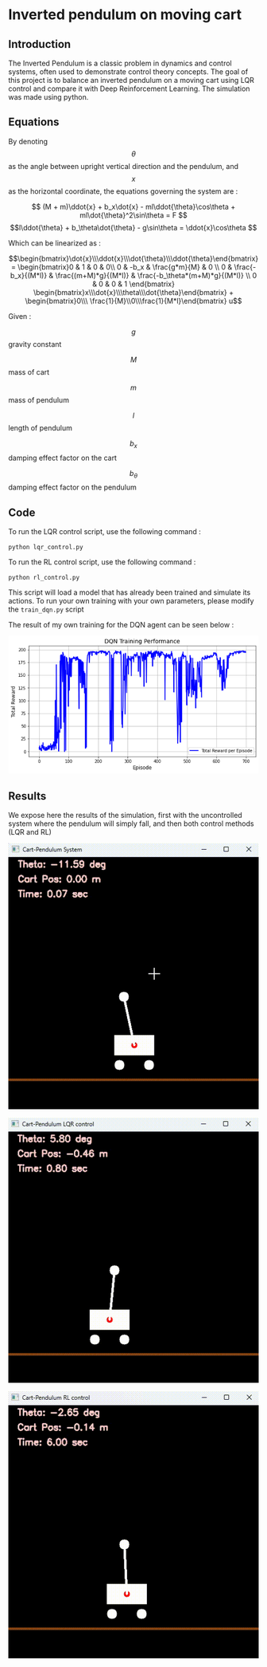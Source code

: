 # Inverted pendulum on moving cart

## Introduction 

The Inverted Pendulum is a classic problem in dynamics and control systems, often used to demonstrate control theory concepts. The goal of this project is to balance an inverted pendulum on a moving cart using LQR control and compare it with Deep Reinforcement Learning. The simulation was made using python.

## Equations

By denoting $$\theta$$ as the angle between upright vertical direction and the pendulum, and $$x$$ as the horizontal coordinate, the equations governing the system are :

$$ (M + m)\ddot{x} + b_x\dot{x} - ml\ddot{\theta}\cos\theta + ml\dot{\theta}^2\sin\theta = F $$
$$l\ddot{\theta} + b_\theta\dot{\theta} - g\sin\theta = \ddot{x}\cos\theta $$

Which can be linearized as :

```math
\begin{bmatrix}\dot{x}\\\ddot{x}\\\dot{\theta}\\\ddot{\theta}\end{bmatrix} = \begin{bmatrix}0 & 1 & 0 & 0\\ 0 & -b_x & \frac{g*m}{M} & 0 \\ 0 & \frac{-b_x}{(M*l)} & \frac{(m+M)*g}{(M*l)} & \frac{-b_\theta*(m+M)*g}{(M*l)} \\ 0 & 0 & 0 & 1 \end{bmatrix} \begin{bmatrix}x\\\dot{x}\\\theta\\\dot{\theta}\end{bmatrix} + \begin{bmatrix}0\\\ \frac{1}{M}\\0\\\frac{1}{M*l}\end{bmatrix} u
```
Given :

$$g$$ gravity constant

$$M$$ mass of cart

$$m$$ mass of pendulum

$$l$$ length of pendulum

$$b_x$$ damping effect factor on the cart

$$b_\theta$$ damping effect factor on the pendulum



## Code

To run the LQR control script, use the following command : 

```
python lqr_control.py
```

To run the RL control script, use the following command : 

```
python rl_control.py
```

This script will load a model that has already been trained and simulate its actions. To run your own training with your own parameters, please modify the `train_dqn.py` script

The result of my own training for the DQN agent can be seen below :

<p align="center">
  <img src="results/training_curve.png" />
</p>

## Results

We expose here the results of the simulation, first with the uncontrolled system where the pendulum will simply fall, and then both control methods (LQR and RL) 

<p align="center">
  <img src="results/free_fall_pendulum_moving_cart.gif" />
</p>

<p align="center">
  <img src="results/lqr_control.gif" />
</p>

<p align="center">
  <img src="results/rl_control.gif" />
</p>

